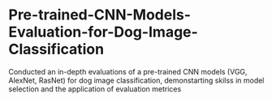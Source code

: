# Pre-trained-CNN-Models-Evaluation-for-Dog-Image-Classification
Conducted an in-depth evaluations of a pre-trained CNN models (VGG, AlexNet, RasNet) for dog image classification, demonstarting skilss in model selection and the application of evaluation metrices
